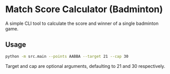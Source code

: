 # Match Score Calculator (Badminton)

A simple CLI tool to calculate the score and winner of a single badminton game.

## Usage
```bash
python -m src.main --points AABBA --target 21 --cap 30
```
Target and cap are optional arguments, defaulting to 21 and 30 respectively.
